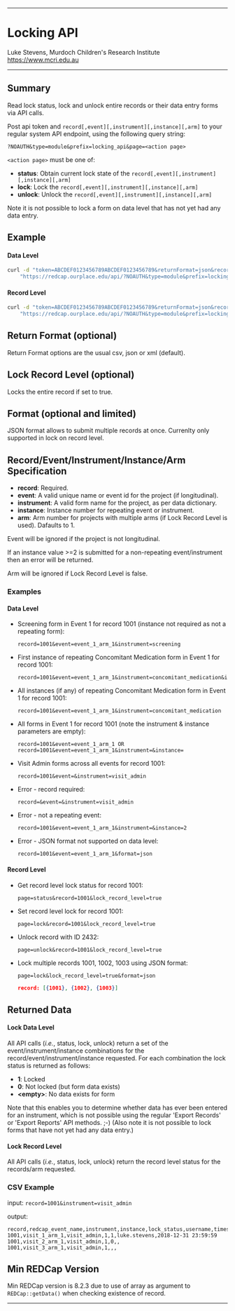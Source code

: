 ********************************************************************************
# Locking API

Luke Stevens, Murdoch Children's Research Institute https://www.mcri.edu.au

********************************************************************************
## Summary

Read lock status, lock and unlock entire records or their data entry forms via API calls. 

Post api token and `record[,event][,instrument][,instance][,arm]` to your regular system API endpoint, using the following query string: 

```http
?NOAUTH&type=module&prefix=locking_api&page=<action page>
```

`<action page>` must be one of:
* **status**: Obtain current lock state of the `record[,event][,instrument][,instance][,arm]`
* **lock**:   Lock the `record[,event][,instrument][,instance][,arm]`
* **unlock**: Unlock the `record[,event][,instrument][,instance][,arm]`

Note it is not possible to lock a form on data level that has not yet had any data entry.

## Example 
#### Data Level
```bash
curl -d "token=ABCDEF0123456789ABCDEF0123456789&returnFormat=json&record=1001&event=event_1_arm_1&instrument=medication&instance=4"
    "https://redcap.ourplace.edu/api/?NOAUTH&type=module&prefix=locking_api&page=status"
```
#### Record Level
```bash
curl -d "token=ABCDEF0123456789ABCDEF0123456789&returnFormat=json&record=1001arm=1&lock_record_level=true"
    "https://redcap.ourplace.edu/api/?NOAUTH&type=module&prefix=locking_api&page=status"
```

## Return Format (optional)
Return Format options are the usual csv, json or xml (default).

## Lock Record Level (optional)
Locks the entire record if set to true.

## Format (optional and limited)
JSON format allows to submit multiple records at once. Currenlty only supported in lock on record level.

## Record/Event/Instrument/Instance/Arm Specification

* **record**: Required. 
* **event**: A valid unique name or event id for the project (if longitudinal).
* **instrument**: A valid form name for the project, as per data dictionary.
* **instance**: Instance number for repeating event or instrument.
* **arm**: Arm number for projects with multiple arms (if Lock Record Level is used). Dafaults to 1.

Event will be ignored if the project is not longitudinal.

If an instance value >=2 is submitted for a non-repeating event/instrument then an error will be returned.

Arm will be ignored if Lock Record Level is false.

### Examples
#### Data Level
* Screening form in Event 1 for record 1001 (instance not required as not a repeating form):
    ```http
    record=1001&event=event_1_arm_1&instrument=screening
    ```

* First instance of repeating Concomitant Medication form in Event 1 for record 1001:
    ```http
    record=1001&event=event_1_arm_1&instrument=concomitant_medication&instance=1
    ```

* All instances (if any) of repeating Concomitant Medication form in Event 1 for record 1001: 
    ```http
    record=1001&event=event_1_arm_1&instrument=concomitant_medication
    ```

* All forms in Event 1 for record 1001 (note the instrument & instance parameters are empty): 
    ```http
    record=1001&event=event_1_arm_1 OR record=1001&event=event_1_arm_1&instrument=&instance=
    ```

* Visit Admin forms across all events for record 1001: 
    ```http
    record=1001&event=&instrument=visit_admin
    ```

* Error - record required: 
    ```http
    record=&event=&instrument=visit_admin
    ```

* Error - not a repeating event: 
    ```http
    record=1001&event=event_1_arm_1&instrument=&instance=2
    ```

* Error - JSON format not supported on data level:
    ```http
    record=1001&event=event_1_arm_1&format=json
    ```

#### Record Level
* Get record level lock status for record 1001:
    ```http
    page=status&record=1001&lock_record_level=true
    ```
* Set record level lock for record 1001:
    ```http
    page=lock&record=1001&lock_record_level=true
    ```
* Unlock record with ID 2432:
    ```http
    page=unlock&record=1001&lock_record_level=true
    ```
* Lock multiple records 1001, 1002, 1003 using JSON format:
    ```http
    page=lock&lock_record_level=true&format=json
    ```
    ```json
    record: [{1001}, {1002}, {1003}]
    ```


## Returned Data
#### Lock Data Level
All API calls (*i.e.*, status, lock, unlock) return a set of the event/instrument/instance combinations for the record/event/instrument/instance requested. For each combination the lock status is returned as follows:

* **1**: Locked
* **0**: Not locked (but form data exists)
* **&lt;empty&gt;**: No data exists for form

Note that this enables you to determine whether data has ever been entered for an instrument, which is not possible using the regular 'Export Records' or 'Export Reports' API methods. ;-) (Also note it is not possible to lock forms that have not yet had any data entry.)

#### Lock Record Level
All API calls (*i.e.*, status, lock, unlock) return the record level status for the records/arm requested.

### CSV Example

input: `record=1001&instrument=visit_admin`

output:
```csv
record,redcap_event_name,instrument,instance,lock_status,username,timestamp
1001,visit_1_arm_1,visit_admin,1,1,luke.stevens,2018-12-31 23:59:59
1001,visit_2_arm_1,visit_admin,1,0,,
1001,visit_3_arm_1,visit_admin,1,,,
```

## Min REDCap Version
Min REDCap version is 8.2.3 due to use of array as argument to `REDCap::getData()` when checking existence of record.
********************************************************************************
